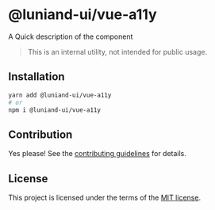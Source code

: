# @luniand-ui/vue-a11y

A Quick description of the component

> This is an internal utility, not intended for public usage.

## Installation

```sh
yarn add @luniand-ui/vue-a11y
# or
npm i @luniand-ui/vue-a11y
```

## Contribution

Yes please! See the
[contributing guidelines](https://github.com/luniand/luniand-ui/blob/master/CONTRIBUTING.md)
for details.

## License

This project is licensed under the terms of the
[MIT license](https://github.com/luniand/luniand-ui/blob/master/LICENSE).
